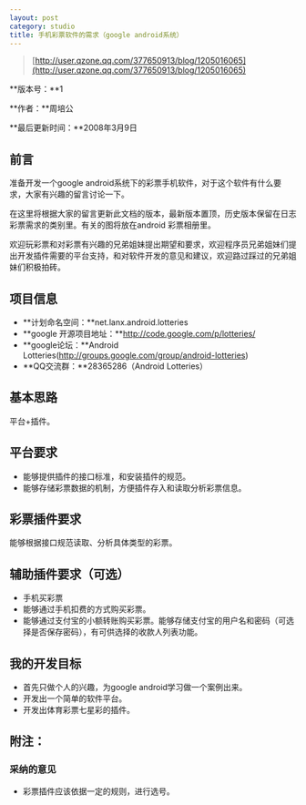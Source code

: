 ```yaml
---
layout: post
category: studio
title: 手机彩票软件的需求（google android系统） 
---
```


> [http://user.qzone.qq.com/377650913/blog/1205016065](http://user.qzone.qq.com/377650913/blog/1205016065)

**版本号：**1

**作者：**周培公

**最后更新时间：**2008年3月9日

## 前言 ## 

准备开发一个google android系统下的彩票手机软件，对于这个软件有什么要求，大家有兴趣的留言讨论一下。 

在这里将根据大家的留言更新此文档的版本，最新版本置顶，历史版本保留在日志彩票需求的类别里。有关的图将放在android 彩票相册里。 

欢迎玩彩票和对彩票有兴趣的兄弟姐妹提出期望和要求，欢迎程序员兄弟姐妹们提出开发插件需要的平台支持，和对软件开发的意见和建议，欢迎路过踩过的兄弟姐妹们积极拍砖。 

## 项目信息 ## 

- **计划命名空间：**net.lanx.android.lotteries 
- **google 开源项目地址：**http://code.google.com/p/lotteries/ 
- **google论坛：**Android Lotteries(http://groups.google.com/group/android-lotteries) 
- **QQ交流群：**28365286（Android Lotteries） 

## 基本思路 ##

平台+插件。 

## 平台要求 ##

- 能够提供插件的接口标准，和安装插件的规范。 
- 能够存储彩票数据的机制，方便插件存入和读取分析彩票信息。 

## 彩票插件要求 ## 

能够根据接口规范读取、分析具体类型的彩票。 

## 辅助插件要求（可选） ##

- 手机买彩票 
- 能够通过手机扣费的方式购买彩票。 
- 能够通过支付宝的小额转账购买彩票。能够存储支付宝的用户名和密码（可选择是否保存密码），有可供选择的收款人列表功能。 

## 我的开发目标 ## 

- 首先只做个人的兴趣，为google android学习做一个案例出来。 
- 开发出一个简单的软件平台。 
- 开发出体育彩票七星彩的插件。 


## 附注： ## 

### 采纳的意见  ###

- 彩票插件应该依据一定的规则，进行选号。